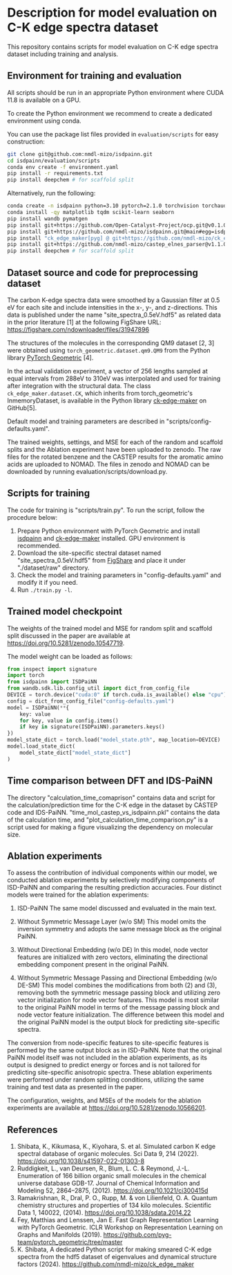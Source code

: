 # Description for model evaluation on C-K edge spectra dataset

This repository contains scripts for model evaluation on C-K edge spectra dataset including training and analysis.

## Environment for training and evaluation

All scripts should be run in an appropriate Python environment where CUDA 11.8 is available on a GPU.

To create the Python environment we recommend to create a dedicated environment using conda.

You can use the package list files provided in `evaluation/scripts` for easy construction: 

```bash
git clone git@github.com:nmdl-mizo/isdpainn.git
cd isdpainn/evaluation/scripts
conda env create -f environment.yaml
pip install -r requirements.txt
pip install deepchem # for scaffold split
```

Alternatively, run the following:

```bash
conda create -n isdpainn python=3.10 pytorch=2.1.0 torchvision torchaudio pytorch-cuda=11.8 pyg=2.4.0 pytorch-scatter pytorch-sparse pytorch-cluster pytorch-spline-conv -c pytorch -c nvidia -c pyg
conda install -qy matplotlib tqdm scikit-learn seaborn
pip install wandb pymatgen
pip install git+https://github.com/Open-Catalyst-Project/ocp.git@v0.1.0#egg=ocp-models
pip install git+https://github.com/nmdl-mizo/isdpainn.git@main#egg=isdpainn
pip install "ck_edge_maker[pyg] @ git+https://github.com/nmdl-mizo/ck_edge_maker@v1.1.0"
pip install git+https://github.com/nmdl-mizo/castep_elnes_parser@v1.1.0#egg=ceparser
pip install deepchem # for scaffold split
```

## Dataset source and code for preprocessing dataset

The carbon K-edge spectra data were smoothed by a Gaussian filter at 0.5 eV for each site and include intensities in the x-, y-, and z-directions.
This data is published under the name "site_spectra_0.5eV.hdf5" as related data in the prior literature [1] at the following FigShare URL:
https://figshare.com/ndownloader/files/31947896

The structures of the molecules in the corresponding QM9 dataset [2, 3] were obtained using `torch_geometric.dataset.qm9.QM9` from the Python library [PyTorch Geometric](https://github.com/pyg-team/pytorch_geometric) [4].

In the actual validation experiment, a vector of 256 lengths sampled at equal intervals from 288eV to 310eV was interpolated and used for training after integration with the structural data.
The class `ck_edge_maker.dataset.CK`, which inherits from torch_geometric's InmemoryDataset, is available in the Python library [ck-edge-maker](https://github.com/nmdl-mizo/ck_edge_maker) on GitHub[5].

Default model and training parameters are described in "scripts/config-defaults.yaml".

The trained weights, settings, and MSE for each of the random and scaffold splits and the Ablation experiment have been uploaded to zenodo.
The raw files for the rotated benzene and the CASTEP results for the aromatic amino acids are uploaded to NOMAD.
The files in zenodo and NOMAD can be downloaded by running evaluation/scripts/download.py.

## Scripts for training

The code for training is "scripts/train.py".
To run the script, follow the procedure below:
1. Prepare Python environment with PyTorch Geometric and install [isdpainn](https://github.com/nmdl-mizo/ck_edge_maker) and [ck-edge-maker](https://github.com/nmdl-mizo/ck_edge_maker) installed. GPU environment is recommended.
1. Download the site-specific stectral dataset named "site_spectra_0.5eV.hdf5" from [FigShare](https://figshare.com/ndownloader/files/31947896) and place it under "./dataset/raw" directory.
1. Check the model and training parameters in "config-defaults.yaml" and modify it if you need.
1. Run `./train.py -l`.

## Trained model checkpoint

The weights of the trained model and MSE for random split and scaffold split discussed in the paper are available at https://doi.org/10.5281/zenodo.10547719.

The model weight can be loaded as follows:
```Python
from inspect import signature
import torch
from isdpainn import ISDPaiNN
from wandb.sdk.lib.config_util import dict_from_config_file
DEVICE = torch.device("cuda:0" if torch.cuda.is_available() else "cpu")
config = dict_from_config_file("config-defaults.yaml")
model = ISDPaiNN(**{
    key: value
    for key, value in config.items()
    if key in signature(ISDPaiNN).parameters.keys()
})
model_state_dict = torch.load("model_state.pth", map_location=DEVICE)
model.load_state_dict(
    model_state_dict["model_state_dict"]
)
```

## Time comparison between DFT and IDS-PaiNN

The directory "calculation_time_comaprison" contains data and script for the calculation/prediction time for the C-K edge in the dataset by CASTEP code and IDS-PaiNN.
"time_mol_castep_vs_isdpainn.pkl" contains the data of the calculation time, and "plot_calculation_time_comparison.py" is a script used for making a figure visualizing the dependency on molecular size.

## Ablation experiments

To assess the contribution of individual components within our model, we conducted ablation experiments by selectively modifying components of ISD-PaiNN and comparing the resulting prediction accuracies.
Four distinct models were trained for the ablation experiments:

1. ISD-PaiNN
  The same model discussed and evaluated in the main text.

2. Without Symmetric Message Layer (w/o SM)
  This model omits the inversion symmetry and adopts the same message block as the original PaiNN.

3. Without Directional Embedding (w/o DE)
  In this model, node vector features are initialized with zero vectors, eliminating the directional embedding component present in the original PaiNN.

4. Without Symmetric Message Passing and Directional Embedding (w/o DE-SM)
  This model combines the modifications from both (2) and (3), removing both the symmetric message passing block and utilizing zero vector initialization for node vector features.
  This model is most similar to the original PaiNN model in terms of the message passing block and node vector feature initialization.
  The difference between this model and the original PaiNN model is the output block for predicting site-specific spectra.

The conversion from node-specific features to site-specific features is performed by the same output block as in ISD-PaiNN. Note that the original PaiNN model itself was not included in the ablation experiments, as its output is designed to predict energy or forces and is not tailored for predicting site-specific anisotropic spectra.
These ablation experiments were performed under random splitting conditions, utilizing the same training and test data as presented in the paper.

The configuration, weights, and MSEs of the models for the ablation experiments are available at https://doi.org/10.5281/zenodo.10566201.

## References
1. Shibata, K., Kikumasa, K., Kiyohara, S. et al. Simulated carbon K edge spectral database of organic molecules. Sci Data 9, 214 (2022). https://doi.org/10.1038/s41597-022-01303-8
2. Ruddigkeit, L., van Deursen, R., Blum, L. C. & Reymond, J.-L. Enumeration of 166 billion organic small molecules in the chemical universe database GDB-17. Journal of Chemical Information and Modeling 52, 2864–2875, (2012). https://doi.org/10.1021/ci300415d
3. Ramakrishnan, R., Dral, P. O., Rupp, M. & von Lilienfeld, O. A. Quantum chemistry structures and properties of 134 kilo molecules. Scientific Data 1, 140022, (2014). https://doi.org/10.1038/sdata.2014.22
4. Fey, Matthias and Lenssen, Jan E. Fast Graph Representation Learning with PyTorch Geometric. ICLR Workshop on Representation Learning on Graphs and Manifolds (2019). https://github.com/pyg-team/pytorch_geometric/tree/master
5. K. Shibata, A dedicated Python script for making smeared C-K edge spectra from the hdf5 dataset of eigenvalues and dynamical structure factors (2024). https://github.com/nmdl-mizo/ck_edge_maker